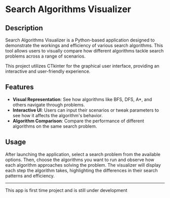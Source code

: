 # Search Algorithms Visualizer

## Description
Search Algorithms Visualizer is a Python-based application designed to demonstrate the workings and efficiency of various search algorithms. This tool allows users to visually compare how different algorithms tackle search problems across a range of scenarios.

This project utilizes CTkinter for the graphical user interface, providing an interactive and user-friendly experience.

## Features
- **Visual Representation**: See how algorithms like BFS, DFS, A*, and others navigate through problems.
- **Interactive UI**: Users can input their scenarios or tweak parameters to see how it affects the algorithm's behavior.
- **Algorithm Comparison**: Compare the performance of different algorithms on the same search problem.

## Usage
After launching the application, select a search problem from the available options. Then, choose the algorithms you want to run and observe how each algorithm approaches solving the problem. The visualizer will display each step the algorithm takes, highlighting the differences in their search patterns and efficiency.


---
This app is first time project and is still under development
